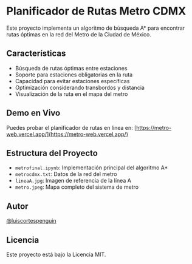 # Planificador de Rutas Metro CDMX

Este proyecto implementa un algoritmo de búsqueda A* para encontrar rutas óptimas en la red del Metro de la Ciudad de México.

## Características

- Búsqueda de rutas óptimas entre estaciones
- Soporte para estaciones obligatorias en la ruta
- Capacidad para evitar estaciones específicas
- Optimización considerando transbordos y distancia
- Visualización de la ruta en el mapa del metro

## Demo en Vivo

Puedes probar el planificador de rutas en línea en:
[https://metro-web.vercel.app/](https://metro-web.vercel.app/)

## Estructura del Proyecto

- `metrofinal.ipynb`: Implementación principal del algoritmo A*
- `metrocdmx.txt`: Datos de la red del metro
- `lineaA.jpg`: Imagen de referencia de la línea A
- `metro.jpeg`: Mapa completo del sistema de metro

## Autor

[@luiscortespenguin](https://github.com/luisjosuecortes)

## Licencia

Este proyecto está bajo la Licencia MIT.
